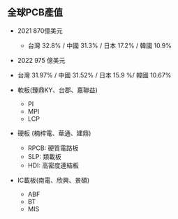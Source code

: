 ## 全球PCB產值
* 2021 870億美元
	* 台灣 32.8% / 中國 31.3% / 日本 17.2% / 韓國 10.9%
* 2022 975 億美元
 * 台灣 31.97% / 中國 31.52% / 日本 15.9 %/ 韓國 10.67%

* 軟板(臻鼎KY、台郡、嘉聯益)
	* PI
	* MPI
	* LCP

* 硬板 (楠梓電、華通、建鼎)
	* RPCB: 硬質電路板
	* SLP: 類載板
	* HDI: 高密度連結板

* IC載板(南電、欣興、景碩)
	* ABF
	* BT
	* MIS